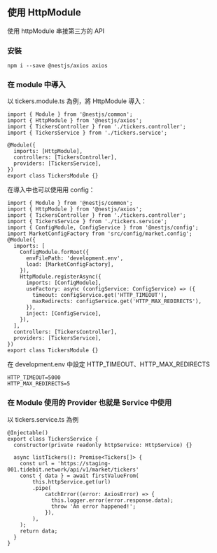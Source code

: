 ## 使用 HttpModule 
使用 httpModule 串接第三方的 API
### 安裝
```shell!
npm i --save @nestjs/axios axios
```
### 在 module 中導入
以 tickers.module.ts 為例，將 HttpModule 導入：
```typescript!
import { Module } from '@nestjs/common';
import { HttpModule } from '@nestjs/axios';
import { TickersController } from './tickers.controller';
import { TickersService } from './tickers.service';

@Module({
  imports: [HttpModule],
  controllers: [TickersController],
  providers: [TickersService],
})
export class TickersModule {}

```
在導入中也可以使用用 config：
```typescript!
import { Module } from '@nestjs/common';
import { HttpModule } from '@nestjs/axios';
import { TickersController } from './tickers.controller';
import { TickersService } from './tickers.service';
import { ConfigModule, ConfigService } from '@nestjs/config';
import MarketConfigFactory from 'src/config/market.config';
@Module({
  imports: [
    ConfigModule.forRoot({
      envFilePath: 'development.env',
      load: [MarketConfigFactory],
    }),
    HttpModule.registerAsync({
      imports: [ConfigModule],
      useFactory: async (configService: ConfigService) => ({
        timeout: configService.get('HTTP_TIMEOUT'),
        maxRedirects: configService.get('HTTP_MAX_REDIRECTS'),
      }),
      inject: [ConfigService],
    }),
  ],
  controllers: [TickersController],
  providers: [TickersService],
})
export class TickersModule {}
```
在 development.env 中設定 HTTP_TIMEOUT、HTTP_MAX_REDIRECTS
```env!
HTTP_TIMEOUT=5000
HTTP_MAX_REDIRECTS=5
```
### 在 Module 使用的 Provider 也就是 Service 中使用
以 tickers.service.ts 為例
```typescript!
@Injectable()
export class TickersService {
  constructor(private readonly httpService: HttpService) {}
  
  async listTickers(): Promise<Tickers[]> {
    const url = 'https://staging-001.tidebit.network/api/v1/market/tickers'
    const { data } = await firstValueFrom(
        this.httpService.get(url)
        .pipe(
            catchError((error: AxiosError) => {
              this.logger.error(error.response.data);
              throw 'An error happened!';
            }),
        ),
    );
    return data;
  }
}
```
